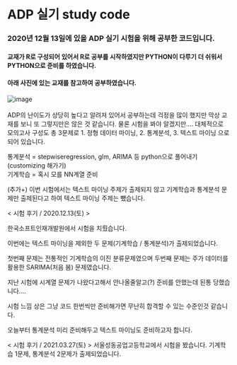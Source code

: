 # ADP 실기 study code

### 2020년 12월 13일에 있을 ADP 실기 시험을 위해 공부한 코드입니다.

#### 교재가 R로 구성되어 있어서 R로 공부를 시작하였지만 PYTHON이 다루기 더 쉬워서 PYTHON으로 준비를 하였습니다.
#### 아래 사진에 있는 교재를 참고하여 공부하였습니다.
![image](https://user-images.githubusercontent.com/49870977/101306973-a97abb80-3889-11eb-8492-ad497ae72a61.png)
<br>
<br>
ADP의 난이도가 상당히 높다고 알려져 있어서 공부하는데 걱정을 많이 했지만 막상 교재를 보니 또 그렇지만은 않은 것 같습니다. 물론 시험을 봐야 알겠지만....
대체적으로 모의고사 구성도 총 3문제로 1. 정형 데이터 마이닝, 2. 통계분석, 3. 텍스트 마이닝 으로 되어 있습니다.


통계분석 = stepwiseregression, glm, ARIMA 등 python으로 풀어내기(customizing 해가기)
<br>기계학습 = 혹시 모를 NN계열 준비

(추가+) 이번 시험에서는 텍스트 마이닝 주제가 출제되지 않고 기계학습과 통계분석 문제만 출제된다고 하여 텍스트 마이닝 주제는 뺐습니다.


< 시험 후기 / 2020.12.13(토) >

한국소프트인재개발원에서 시험을 치뤘습니다.

이번에는 텍스트 마이닝을 제외한 두 문제(기계학습 / 통계분석)가 출제되었습니다.

첫번째 문제는 전통적인 기계학습의 이진 분류문제였으며 두번째 문제는 주가 데이터를 활용한 SARIMA(처음 봄) 문제였습니다.

지난 시험에 시계열 문제가 나왔다고해서 안나올줄알고(?) 준비를 안했는데 된통 당했습니다....

시험 느낌 상은 그냥 코드 한번씩만 준비해가면 무난히 합격할 수 있는 수준인것 같습니다.

오늘부터 통계분석 미리 준비해두고 텍스트 마이닝도 준비하고자 합니다.


< 시험 후기 / 2021.03.27(토) >
서울성동공업고등학교에서 시험을 봤습니다.
기계학습 1문제, 통계분석 2문제가 출제되었습니다.

